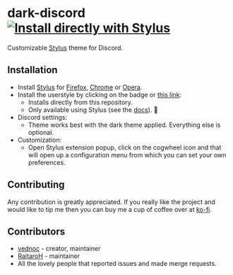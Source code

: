 # dark-discord [![Install directly with Stylus][badge]][style]
Customizable [Stylus][stylus] theme for Discord.

## Installation
- Install [Stylus][stylus] for [Firefox][amo], [Chrome][cws] or [Opera][aoe].
- Install the userstyle by clicking on the badge or [this link][style]:
    - Installs directly from this repository.  
    - Only available using Stylus (see the [docs][usercss]). :tada:
- Discord settings:
    - Theme works best with the dark theme applied. Everything else is optional.
- Customization:
    - Open Stylus extension popup, click on the cogwheel icon and that will
      open up a configuration menu from which you can set your own preferences.

## Contributing
Any contribution is greatly appreciated. If you really like the project and
would like to tip me then you can buy me a cup of coffee over at [ko-fi][ko-fi].

## Contributors
- [vednoc](https://gitlab.com/vednoc) - creator, maintainer
- [RaitaroH](https://gitlab.com/RaitaroH) - maintainer
- All the lovely people that reported issues and made merge requests.

<!-- Links. -->
[amo]: https://addons.mozilla.org/en-US/firefox/addon/styl-us/
[cws]: https://chrome.google.com/webstore/detail/stylus/clngdbkpkpeebahjckkjfobafhncgmne
[aoe]: https://addons.opera.com/en-gb/extensions/details/stylus/
[stylus]: https://github.com/openstyles/stylus
[usercss]: https://github.com/openstyles/stylus/wiki/Usercss
[badge]: https://img.shields.io/badge/Install%20directly%20with-Stylus-116b59.svg?longCache=true&style=for-the-badge
[style]: https://gitlab.com/vednoc/dark-discord/raw/master/discord.user.styl
[ko-fi]: https://ko-fi.com/vednoc

